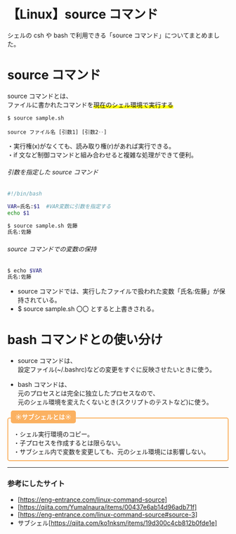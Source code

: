 # 【Linux】source コマンド

シェルの csh や bash で利用できる「source コマンド」についてまとめました。

# source コマンド

source コマンドとは、  
ファイルに書かれたコマンドを<span style="background: linear-gradient(transparent 60%, #ffff00 60%);">現在のシェル環境で実行する</span>

```bash
$ source sample.sh

```

`source ファイル名 [引数1] [引数2‥]`

・実行権(x)がなくても、読み取り権(r)があれば実行できる。  
・if 文など制御コマンドと組み合わせると複雑な処理ができて便利。

###### 引数を指定した source コマンド

```bash
#!/bin/bash

VAR=氏名:$1  #VAR変数に引数を指定する
echo $1
```

```bash
$ source sample.sh 佐藤
氏名:佐藤
```

###### source コマンドでの変数の保持

```bash
$ echo $VAR
氏名:佐藤
```

- source コマンドでは、実行したファイルで扱われた変数「氏名:佐藤」が保持されている。
- $ source sample.sh 〇〇 とすると上書きされる。

# bash コマンドとの使い分け

- source コマンドは、  
  設定ファイル(~/.bashrc)などの変更をすぐに反映させたいときに使う。

- bash コマンドは、  
  元のプロセスとは完全に独立したプロセスなので、  
  元のシェル環境を変えたくないとき(スクリプトのテストなど)に使う。

<div style="height: 12px;"><span style="margin-left: 8px; padding: 6px 10px; background:#FBB161 ; color: #ffffff; font-weight: bold; border-radius: 5px;">☀︎サブシェルとは☀︎</span></div>
<div style="border: 2px solid#FBB161 ; padding: 25px 12px 10px; font-size: 1em; border-radius: 5px;">
・シェル実行環境のコピー。<br>
・子プロセスを作成するとは限らない。<br>
・サブシェル内で変数を変更しても、元のシェル環境には影響しない。
</div>

---

### 参考にしたサイト

- [https://eng-entrance.com/linux-command-source]
- [https://qiita.com/YumaInaura/items/00437e6ab14d96adb71f]
- [https://eng-entrance.com/linux-command-source#source-3]
- サブシェル[https://qiita.com/ko1nksm/items/19d300c4cb812b0fde1e]
